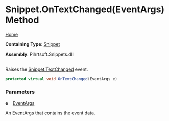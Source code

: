 # Snippet\.OnTextChanged\(EventArgs\) Method

[Home](../../../../README.md)

**Containing Type**: [Snippet](../README.md)

**Assembly**: Pihrtsoft\.Snippets\.dll

\
Raises the [Snippet.TextChanged](../TextChanged/README.md) event\.

```csharp
protected virtual void OnTextChanged(EventArgs e)
```

### Parameters

**e** &ensp; [EventArgs](https://docs.microsoft.com/en-us/dotnet/api/system.eventargs)

An [EventArgs](https://docs.microsoft.com/en-us/dotnet/api/system.eventargs) that contains the event data\.